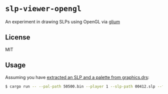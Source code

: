 # `slp-viewer-opengl`

 An experiment in drawing SLPs using OpenGL via [glium](https://github.com/tomaka/glium)

## License

MIT

## Usage

Assuming you have [extracted an SLP and a palette from graphics.drs](https://github.com/ChariotEngine/drs-studio/):

```sh
$ cargo run -- --pal-path 50500.bin --player 1 --slp-path 00412.slp --frame-index 34
```
